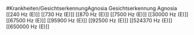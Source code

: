#Krankheiten/GesichtserkennungAgnosia
Gesichtserkennung Agnosia
[[240 Hz (E)]]
[[730 Hz (E)]]
[[870 Hz (E)]]
[[7500 Hz (E)]]
[[30000 Hz (E)]]
[[67500 Hz (E)]]
[[95900 Hz (E)]]
[[92500 Hz (E)]]
[[524370 Hz (E)]]
[[650000 Hz (E)]]